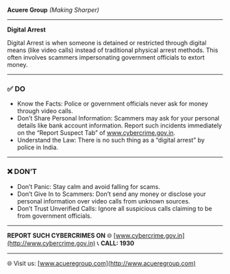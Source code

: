 **Acuere Group**
_(Making Sharper)_

---

**Digital Arrest**

Digital Arrest is when someone is detained or restricted through digital means (like video calls) instead of traditional physical arrest methods. This often involves scammers impersonating government officials to extort money.

---

### ✅ DO

- Know the Facts: Police or government officials never ask for money through video calls.
- Don’t Share Personal Information: Scammers may ask for your personal details like bank account information. Report such incidents immediately on the “Report Suspect Tab” of www.cybercrime.gov.in.
- Understand the Law: There is no such thing as a “digital arrest” by police in India.

---

### ❌ DON’T

- Don’t Panic: Stay calm and avoid falling for scams.
- Don’t Give In to Scammers: Don’t send any money or disclose your personal information over video calls from unknown sources.
- Don’t Trust Unverified Calls: Ignore all suspicious calls claiming to be from government officials.

---

**REPORT SUCH CYBERCRIMES ON**
🌐 [www.cybercrime.gov.in](http://www.cybercrime.gov.in)
📞 **CALL: 1930**

---

🌐 Visit us: [www.acueregroup.com](http://www.acueregroup.com)
